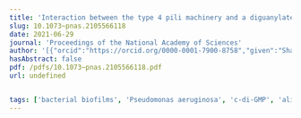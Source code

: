 ```yaml
---
title: 'Interaction between the type 4 pili machinery and a diguanylate cyclase fine-tune c-di-GMP levels during early biofilm formation'
slug: 10.1073~pnas.2105566118
date: 2021-06-29
journal: 'Proceedings of the National Academy of Sciences'
author: '[{"orcid":"https://orcid.org/0000-0001-7900-8758","given":"Shanice S.","family":"Webster","isGerard":false,"isMember":false,"isFirst":false,"isCorresponding":false},{"given":"Calvin K.","family":"Lee","isGerard":false,"isMember":true,"isFirst":false,"isCorresponding":false},{"orcid":"https://orcid.org/0000-0001-9780-9495","given":"William C.","family":"Schmidt","isGerard":false,"isMember":true,"isFirst":false,"isCorresponding":false},{"given":"Gerard C. L.","family":"Wong","isGerard":true,"isMember":true,"isFirst":false,"isCorresponding":false},{"given":"George A.","family":"O’Toole","isGerard":false,"isMember":false,"isFirst":false,"isCorresponding":false}]'
hasAbstract: false
pdf: /pdfs/10.1073~pnas.2105566118.pdf
url: undefined


tags: ['bacterial biofilms', 'Pseudomonas aeruginosa', 'c-di-GMP', 'alignment complex', 'surface sensing']
---
```

<!--truncate-->